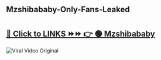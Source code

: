 
 ## Mzshibababy-Only-Fans-Leaked

# <h2><a href="https://clipsfans.com/Mzshibababy&ref=git">🔗 Click to LINKS ⏩⏩ 👉 🟢 Mzshibababy </a></h2>

<a href="https://clipsfans.com/Mzshibababy&ref=git" rel="nofollow" data-target="animated-image.originalLink"><img src="https://i.ibb.co.com/xMMVF88/686577567.gif" alt="Viral Video Original" style="max-width: 100%; display: inline-block;" data-target="animated-image.originalImage"></a>
